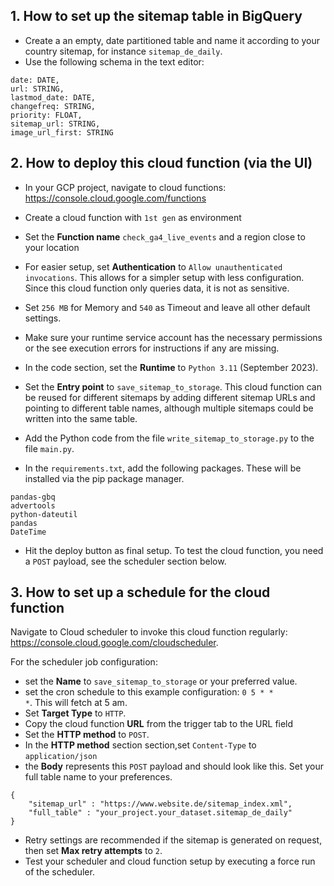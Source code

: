 ## 1. How to set up the sitemap table in BigQuery

*  Create a an empty, date partitioned table and name it according to your country sitemap, for instance <code>sitemap_de_daily</code>.
* Use the following schema in the text editor: 
```
date: DATE,
url: STRING,
lastmod_date: DATE,
changefreq: STRING,
priority: FLOAT,
sitemap_url: STRING,
image_url_first: STRING
```

## 2. How to deploy this cloud function (via the UI)

* In your GCP project, navigate to cloud functions: <https://console.cloud.google.com/functions>
* Create a cloud function with <code>1st gen</code> as environment
* Set the **Function name** <code>check_ga4_live_events</code> and a region close to your location
* For easier setup, set **Authentication** to <code>Allow unauthenticated invocations</code>. This allows for a simpler setup with less configuration. Since this cloud function only queries data, it is not as sensitive.
* Set <code>256 MB</code> for Memory and <code>540</code> as Timeout and leave all other default settings.
* Make sure your runtime service account has the necessary permissions or the see execution errors for instructions if any are missing.

* In the code section, set the **Runtime** to <code>Python 3.11</code> (September 2023).
* Set the **Entry point** to <code>save_sitemap_to_storage</code>. This cloud function can be reused for different sitemaps by adding different sitemap URLs and pointing to different table names, although multiple sitemaps could be written into the same table.
* Add the Python code from the file <code>write_sitemap_to_storage.py</code> to the file <code>main.py</code>.
* In the <code>requirements.txt</code>, add the following packages. These will be installed via the pip package manager.
```
pandas-gbq
advertools
python-dateutil
pandas
DateTime
```
* Hit the deploy button as final setup. To test the cloud function, you need a <code>POST</code> payload, see the scheduler section below.

## 3. How to set up a schedule for the cloud function
Navigate to Cloud scheduler to invoke this cloud function regularly: <https://console.cloud.google.com/cloudscheduler>.

For the scheduler job configuration:

* set the **Name** to <code>save_sitemap_to_storage</code> or your preferred value.
* set the cron schedule to this example configuration: <code>0 5 * * *</code>. This will fetch at 5 am.
* Set **Target Type** to <code>HTTP</code>.
* Copy the cloud function **URL** from the trigger tab to the URL field
* Set the **HTTP method** to <code>POST</code>.
* In the **HTTP method** section section,set <code>Content-Type</code> to <code>application/json</code>
* the **Body** represents this <code>POST</code> payload and should look like this. Set your full table name to your preferences.
```
{
    "sitemap_url" : "https://www.website.de/sitemap_index.xml",
    "full_table" : "your_project.your_dataset.sitemap_de_daily"
}
```
* Retry settings are recommended if the sitemap is generated on request, then set **Max retry attempts** to <code>2</code>.
* Test your scheduler and cloud function setup by executing a force run of the scheduler.